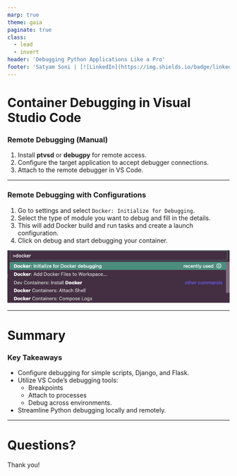 ```yaml
---
marp: true
theme: gaia
paginate: true
class:
  - lead
  - invert
header: 'Debugging Python Applications Like a Pro'
footer: 'Satyam Soni | [![LinkedIn](https://img.shields.io/badge/linkedin-%230077B5.svg?style=for-the-badge&logo=linkedin&logoColor=white)](https://www.linkedin.com/in/-satyamsoni/)'
---
```

<style>
section {
   font-size: 27px;
}
</style>

# Container Debugging in Visual Studio Code

### Remote Debugging (Manual)

1. Install **ptvsd** or **debugpy** for remote access.
2. Configure the target application to accept debugger connections.
3. Attach to the remote debugger in VS Code.

---

### Remote Debugging with Configurations

1. Go to settings and select `Docker: Initialize for Debugging`.
2. Select the type of module you want to debug and fill in the details.
3. This will add Docker build and run tasks and create a launch configuration.
4. Click on debug and start debugging your container.

![debug](./images/vscode_settings.png)

---

# Summary

### Key Takeaways
- Configure debugging for simple scripts, Django, and Flask.
- Utilize VS Code’s debugging tools:
  - Breakpoints
  - Attach to processes
  - Debug across environments.
- Streamline Python debugging locally and remotely.

---

# Questions?

Thank you!
